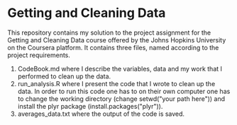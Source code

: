 # Getting and Cleaning Data
This repository contains my solution to the project assignment for the Getting and Cleaning Data course offered by the Johns Hopkins University on the Coursera platform.
It contains three files, named according to the project requirements.
1.	CodeBook.md where I describe the variables, data and my work that I performed to clean up the data.
2.	run_analysis.R where I present the code that I wrote to clean up the data. In order to run this code one has to on their own computer one has to change the working directory (change setwd("your path here")) and install the plyr package (install.packages("plyr")).
3.	averages_data.txt where the output of the code is saved.

